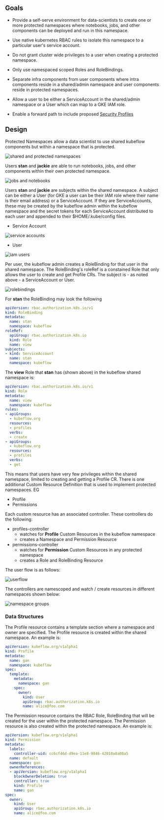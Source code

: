 ## Goals

- Provide a self-serve environment for data-scientists to create one or more protected namespaces where 
notebooks, jobs, and other components can be deployed and run in this namespace.

- Use native kubernetes RBAC rules to isolate this namespace to a particular user's service account.

- Do not grant cluster wide privileges to a user when creating a protected namespace.

- Only use namespaced scoped Roles and RoleBindings.

- Separate infra components from user components where intra components reside in a shared/admin namespace and user components reside in protected namespaces.

- Allow a user to be either a ServiceAccount in the shared/admin namespace or a User which can map to a GKE IAM role.

- Enable a forward path to include proposed [Security Profiles](https://github.com/kubernetes/community/blob/a8cb2060dc621664c86b185c7426367994b181b5/keps/draft-20180418-security-profile.md) 	


## Design

Protected Namespaces allow a data scientist to use shared kubeflow components but within a namespace that is protected.

![shared and protected namespaces](./docs/namespaces.png "shared and protected namespaces")

Users __stan__ and __jackie__ are able to run notebooks, jobs, and other components within their own protected namespace. 

![jobs and notebooks](./docs/jobsandnotebooks.png "jobs and notebooks")

Users __stan__ and __jackie__ are subjects within the shared namespace. A subject can be either a User (for GKE a user can be their IAM role where their name is their email address) or a ServiceAccount. If they are ServiceAccounts, these may be created by the kubeflow admin within the kubeflow namespace and the secret tokens for each ServiceAccount distributed to each user and appended to their $HOME/.kube/config files.

- Service Account

![service accounts](./docs/serviceaccounts.png "service accounts")

- User 

![iam users](./docs/iamusers.png "IAM users")

Per user, the kubeflow admin creates a RoleBinding for that user in the shared namespace. The RoleBinding's roleRef is a constained Role that only allows the user to create and get Profile CRs. The subject is - as noted above - a ServiceAccount or User.

![rolebindings](./docs/rolebindings.png "rolebindings")

For __stan__ the RoleBinding may look the following

```yaml
apiVersion: rbac.authorization.k8s.io/v1
kind: RoleBinding
metadata:
  name: stan
  namespace: kubeflow
roleRef:
  apiGroup: rbac.authorization.k8s.io
  kind: Role
  name: view
subjects:
- kind: ServiceAccount
  name: stan
  namespace: kubeflow
```

The __view__ Role that __stan__ has (shown above) in the kubeflow shared namespace is:

```yaml
apiVersion: rbac.authorization.k8s.io/v1
kind: Role
metadata:
  name: view
  namespace: kubeflow
rules:
- apiGroups:
  - kubeflow.org
  resources:
  - profiles
  verbs:
  - create
- apiGroups:
  - kubeflow.org
  resources:
  - profiles
  verbs:
  - get
```

This means that users have very few privileges within the shared namespace, limited to creating and getting a Profile CR. There is one additional Custom Resource Definition that is used to implement protected namespaces. EG

- Profile
- Permissions

Each custom resource has an associated controller. These controllers do the following:

- profiles-controller 
  - watches for __Profile__ Custom Resources in the kubeflow namespace
  - creates a Namespace and Permission Resource
- permissions-controller
  - watches for __Permission__ Custom Resources in any protected namespace
  - creates a Role and RoleBinding Resource


The user flow is as follows:

![userflow](./docs/userflow.png "userflow")


The controllers are namescoped and watch / create resources in different namespaces shown below:

![namespace groups](./docs/namespacegroups.png "namespace groups")


### Data Structures

The Profile resource contains a template section where a namespace and owner are specified. The Profile resource is created within the shared namespace. An example is:

```yaml
apiVersion: kubeflow.org/v1alpha1
kind: Profile
metadata:
  name: gan
  namespace: kubeflow
spec:
  template:
    metadata:
      namespace: gan
    spec:
      owner: 
        kind: User
        apiGroup: rbac.authorization.k8s.io
        name: alice@foo.com
```

The Permission resource contains the RBAC Role, RoleBinding that will be created for the user within the protected namespace. The Permission resource is also created within the protected namespace. An example is:

```yaml
apiVersion: kubeflow.org/v1alpha1
kind: Permission
metadata:
  labels:
    controller-uid: cc6cf46d-d9ea-11e8-9846-42010a8a00a5
  name: default
  namespace: gan
  ownerReferences:
  - apiVersion: kubeflow.org/v1alpha1
    blockOwnerDeletion: true
    controller: true
    kind: Profile
    name: gan
spec:
  owner: 
    kind: User
    apiGroup: rbac.authorization.k8s.io
    name: alice@foo.com
```

